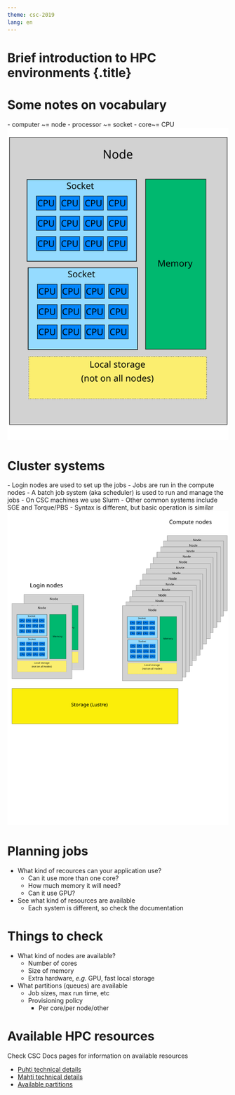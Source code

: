 ```yaml
---
theme: csc-2019
lang: en
---
```


# Brief introduction to HPC environments {.title}

# Some notes on vocabulary
<div class="column">
- computer ~= node
- processor ~= socket
- core~= CPU
</div>
<div class="column">
<img src="./img/node.svg" />
</div>

# Cluster systems
<div class="column">
- Login nodes are used to set up the jobs
- Jobs are run in the compute nodes
- A batch job system (aka scheduler) is used to run and manage the jobs
  - On CSC machines we use Slurm
  - Other common systems include SGE and Torque/PBS
  - Syntax is different, but basic operation is similar
</div>
<div class="column">
<img src="./img/cluster.svg" />
</div>

# Planning jobs
- What kind of recources can your application use?
  - Can it use more than one core?
  - How much memory it will need?
  - Can it use GPU?
- See what kind of resources are available
  - Each system is different, so check the documentation

# Things to check
- What kind of nodes are available?
  - Number of cores
  - Size of memory
  - Extra hardware, *e.g.* GPU, fast local storage
- What partitions (queues) are available
  - Job sizes, max run time, etc
  - Provisioning policy
      - Per core/per node/other

# Available HPC resources

Check CSC Docs pages for information on available resources

  - [Puhti technical details](https://docs.csc.fi/computing/systems-puhti/)
  - [Mahti technical details](https://docs.csc.fi/computing/systems-mahti/)
  - [Available partitions](https://docs.csc.fi/computing/running/batch-job-partitions/)